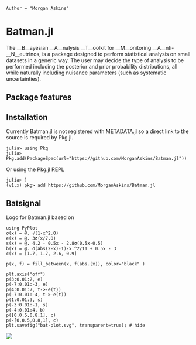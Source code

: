 ```@meta
Author = "Morgan Askins"
```
# Batman.jl
The __B__ayesian __A__nalysis __T__oolkit for __M__onitoring 
__A__nti-__N__eutrinos, is a package designed to perform statistical
analysis on small datasets in a generic way. The user may decide the
type of analysis to be performed including the posterior and prior
probability distributions, all while naturally including nuisance
parameters (such as systematic uncertainties).

## Package features

## Installation
Currently Batman.jl is not registered with METADATA.jl so a direct
link to the source is required by Pkg.jl.
```julia-repl
julia> using Pkg
julia> Pkg.add(PackageSpec(url="https://github.com/MorganAskins/Batman.jl"))
```
Or using the Pkg.jl REPL
```julia-repl
julia> ]
(v1.x) pkg> add https://github.com/MorganAskins/Batman.jl
```

## Batsignal
Logo for Batman.jl based on 
```@example
using PyPlot
σ(x) = @. √(1-x^2.0)
e(x) = @. 3σ(x/7.0)
s(x) = @. 4.2 - 0.5x - 2.8σ(0.5x-0.5)
b(x) = @. σ(abs(2-x)-1)-x.^2/11 + 0.5x - 3
c(x) = [1.7, 1.7, 2.6, 0.9]

p(x, f) = fill_between(x, f(abs.(x)), color="black" )

plt.axis("off")
p(3:0.01:7, e)
p(-7:0.01:-3, e)
p(4:0.01:7, t->-e(t))
p(-7:0.01:-4, t->-e(t))
p(1:0.01:3, s)
p(-3:0.01:-1, s)
p(-4:0.01:4, b)
p([0,0.5,0.8,1], c)
p(-[0,0.5,0.8,1], c)
plt.savefig("bat-plot.svg", transparent=true); # hide
```
![](bat-plot.svg)
